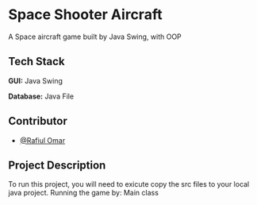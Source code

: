 
# Space Shooter Aircraft

A Space aircraft game built by Java Swing, with OOP


## Tech Stack

**GUI:** Java Swing

**Database:** Java File


## Contributor

- [@Rafiul Omar](https://github.com/Rafiul-Omar2022)


## Project Description

To run this project, you will need to exicute copy the src files to your local java project.
Running the game by: Main class 


